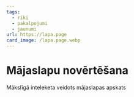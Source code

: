 ```yaml
---
tags:
  - riki
  - pakalpojumi
  - jaunumi
url: https://lapa.page
card_image: /lapa.page.webp
---
```


# Mājaslapu novērtēšana

Mākslīgā inteleketa veidots mājaslapas apskats
